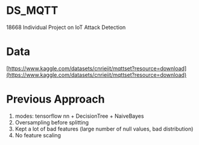 # DS_MQTT
 18668 Individual Project on IoT Attack Detection

# Data
[https://www.kaggle.com/datasets/cnrieiit/mqttset?resource=download](https://www.kaggle.com/datasets/cnrieiit/mqttset?resource=download)


# Previous Approach
1. modes: tensorflow nn + DecisionTree + NaiveBayes
2. Oversampling before splitting
3. Kept a lot of bad features (large number of null values, bad distribution)
4. No feature scaling